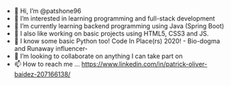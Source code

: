 - 👋 Hi, I’m @patshone96
- 👀 I’m interested in learning programming and full-stack development
- 🌱 I’m currently learning backend programming using Java (Spring Boot)
- 📄 I also like working on basic projects using HTML5, CSS3 and JS.
- 🐍  I know some basic Python too! Code In Place(rs) 2020! - Bio-dogma and Runaway influencer-
- 💞️ I’m looking to collaborate on anything I can take part on
- 📫 How to reach me ... https://www.linkedin.com/in/patrick-oliver-baidez-207166138/

<!---
patshone96/patshone96 is a ✨ special ✨ repository because its `README.md` (this file) appears on your GitHub profile.
You can click the Preview link to take a look at your changes.
--->
